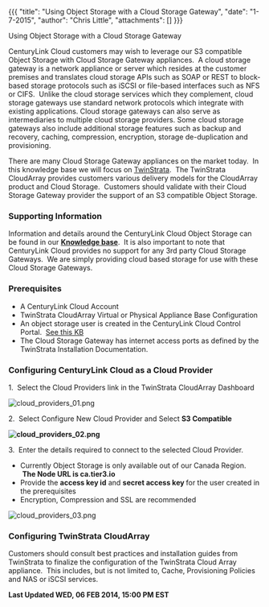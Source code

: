 {{{
  "title": "Using Object Storage with a Cloud Storage Gateway",
  "date": "1-7-2015",
  "author": "Chris Little",
  "attachments": []
}}}

Using Object Storage with a Cloud Storage Gateway
<p>CenturyLink Cloud customers may wish to leverage our S3 compatible Object Storage with Cloud Storage Gateway appliances. &nbsp;A cloud storage gateway is a network appliance or server which resides at the customer premises and translates cloud storage
  APIs such as SOAP or REST to block-based storage protocols such as iSCSI or file-based interfaces such as NFS or CIFS. &nbsp;Unlike the cloud storage services which they complement, cloud storage gateways use standard network protocols which integrate
  with existing applications. Cloud storage gateways can also serve as intermediaries to multiple cloud storage providers. Some cloud storage gateways also include additional storage features such as backup and recovery, caching, compression, encryption,
  storage de-duplication and provisioning.</p>
<p>There are many Cloud Storage Gateway appliances on the market today. &nbsp;In this knowledge base we will focus on&nbsp;<a href="http://www.twinstrata.com/" target="_blank">TwinStrata</a>. &nbsp;The TwinStrata CloudArray&nbsp;provides customers various
  delivery models for the CloudArray product and Cloud Storage. &nbsp;Customers should validate with their Cloud Storage Gateway provider the support of an S3 compatible Object Storage. &nbsp;</p>
<h3>Supporting Information</h3>
<p>Information and details around the CenturyLink Cloud Object Storage can be found in our&nbsp;<a href="https://t3n.zendesk.com/forums/20789095-Object-Storage" target="_blank"><strong>Knowledge base</strong></a>. &nbsp;It is also important to note that
  CenturyLink Cloud provides no support for any 3rd party Cloud Storage Gateways. &nbsp;We are simply providing cloud based storage for use with these Cloud Storage Gateways. &nbsp; &nbsp;</p>
<h3>Prerequisites</h3>
<ul>
  <li>A CenturyLink Cloud Account</li>
  <li>TwinStrata CloudArray Virtual or Physical Appliance Base Configuration</li>
  <li>An object storage user is created in the CenturyLink Cloud Control Portal. &nbsp;<a href="https://t3n.zendesk.com/entries/21648384-Using-Object-Storage-from-the-Control-Portal" target="_blank">See this KB</a>
  </li>
  <li>The Cloud Storage Gateway has internet access ports as defined by the TwinStrata Installation Documentation.</li>
</ul>
<h3>Configuring CenturyLink Cloud as a Cloud Provider</h3>
<p>1. &nbsp;Select the Cloud Providers link in the TwinStrata CloudArray Dashboard</p>
<p><img src="https://t3n.zendesk.com/attachments/token/9qglxzzyfxjcuvz/?name=cloud+providers+01.png" alt="cloud_providers_01.png" />
</p>
<p>2. &nbsp;Select Configure New Cloud Provider and Select <strong>S3 Compatible</strong>
</p>
<p><strong><img src="https://t3n.zendesk.com/attachments/token/zgglh9shasiukpo/?name=cloud+providers+02.png" alt="cloud_providers_02.png" /></strong>
</p>
<p>3. &nbsp;Enter the details required to connect to the selected Cloud Provider. &nbsp;</p>
<ul>
  <li>Currently Object Storage is only available out of our Canada Region. &nbsp;<strong>The Node URL is ca.tier3.io</strong>
  </li>
  <li>Provide the&nbsp;<strong>access key id</strong> and&nbsp;<strong>secret access key&nbsp;</strong>for the user created in the prerequisites</li>
  <li>Encryption, Compression and SSL are recommended</li>
</ul>
<p><img src="https://t3n.zendesk.com/attachments/token/1awhhwleoylupqf/?name=cloud+providers+03.png" alt="cloud_providers_03.png" />
</p>

<h3>Configuring TwinStrata CloudArray</h3>
<p>Customers should consult best practices and installation guides from TwinStrata to finalize the configuration of the TwinStrata Cloud Array appliance. &nbsp;This includes, but is not limited to, Cache, Provisioning Policies and NAS or iSCSI services.
  &nbsp;</p>

<p><strong>Last Updated WED, 06 FEB 2014, 15:00 PM EST</strong>
</p>
